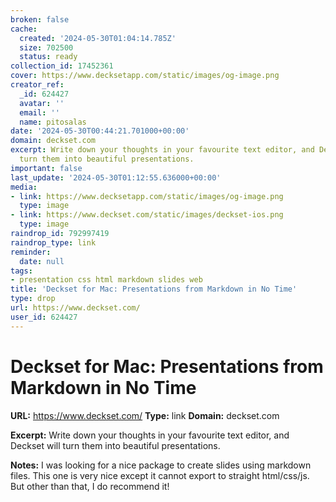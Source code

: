 ```yaml
---
broken: false
cache:
  created: '2024-05-30T01:04:14.785Z'
  size: 702500
  status: ready
collection_id: 17452361
cover: https://www.decksetapp.com/static/images/og-image.png
creator_ref:
  _id: 624427
  avatar: ''
  email: ''
  name: pitosalas
date: '2024-05-30T00:44:21.701000+00:00'
domain: deckset.com
excerpt: Write down your thoughts in your favourite text editor, and Deckset will
  turn them into beautiful presentations.
important: false
last_update: '2024-05-30T01:12:55.636000+00:00'
media:
- link: https://www.decksetapp.com/static/images/og-image.png
  type: image
- link: https://www.deckset.com/static/images/deckset-ios.png
  type: image
raindrop_id: 792997419
raindrop_type: link
reminder:
  date: null
tags:
- presentation css html markdown slides web
title: 'Deckset for Mac: Presentations from Markdown in No Time'
type: drop
url: https://www.deckset.com/
user_id: 624427
---
```


# Deckset for Mac: Presentations from Markdown in No Time

**URL:** https://www.deckset.com/
**Type:** link
**Domain:** deckset.com

**Excerpt:** Write down your thoughts in your favourite text editor, and Deckset will turn them into beautiful presentations.

**Notes:**
I was looking for a nice package to create slides using markdown files. This one is very nice except it cannot export to straight html/css/js. But other than that, I do recommend it!


